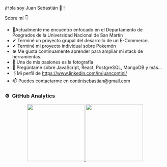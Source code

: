 ¡Hola soy Juan Sebastián 👋 !


Sobre mí 👇
- 🦾Actualmente me encuentro enfocado en el Departamento de Posgrados de la Universidad Nacional de San Martín
- ✔ Terminé un proyecto grupal del desarrollo de un E-Commerce.
- ✔ Terminé mi proyecto individual sobre Pokemón
- ⚙ Me gusta continuamente aprender para ampliar mi stack de herramientas.
- 📸 Una de mis pasiones es la fotografía
- 💬 Pregúntame sobre JavaScript, React, PostgreSQL, MongoDB y más...
- 🖇Mi perfil de https://www.linkedin.com/in/juancontini/
- 📫 Puedes contactarme en continisebastian@gmail.com

### ⚙️ &nbsp;GitHub Analytics

<p align="center">
<a href="https://github.com/sebagdm">
  <img height="180em" src="https://github-readme-stats-eight-theta.vercel.app/api?username=sebagdm&show_icons=true&theme=algolia&include_all_commits=true&count_private=true"/>
  <img height="180em" src="https://github-readme-stats-eight-theta.vercel.app/api/top-langs/?username=sebagdm&layout=compact&langs_count=8&theme=algolia"/>
</a>
</p>
